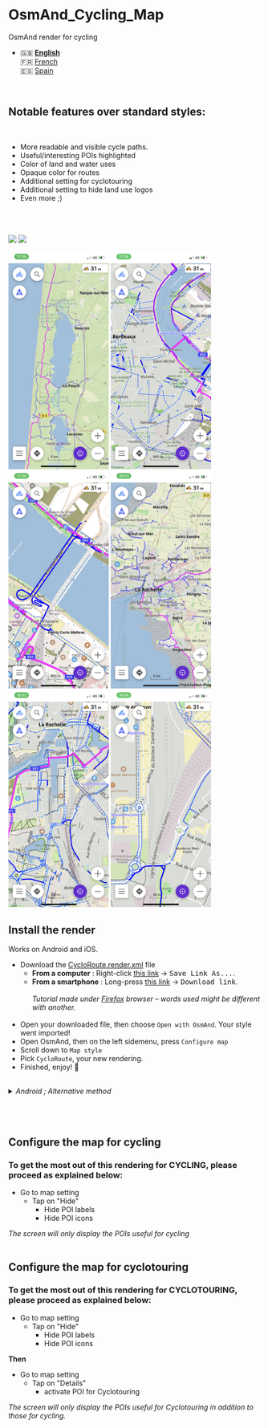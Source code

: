 # OsmAnd_Cycling_Map
OsmAnd render  for cycling

- 🇬🇧 **[English](README-EN.md)**<br>
🇫🇷 [French](README.md)<br>
🇪🇸 [Spain](README-ES.md)
<br>

## Notable features over standard styles:
<br>

- More readable and visible cycle paths.
- Useful/interesting POIs highlighted
- Color of land and water uses
- Opaque color for routes
- Additional setting for cyclotouring
- Additional setting to hide land use logos
- Even more ;)
<br><br><br><br>

<p float="left">
  <img src="IMG_6303.PNG" width="200" />
  <img src="IMG_6304.PNG" width="200" />
</p>

<p float="left">
  <img src="IMG_6296.PNG" width="200" />
  <img src="IMG_6297.PNG" width="200" />
  <img src="IMG_6298.PNG" width="200" />
  <img src="IMG_6299.PNG" width="200" />
  <img src="IMG_6300.PNG" width="200" />
  <img src="IMG_6301.PNG" width="200" />
</p>

## Install the render
Works on Android and iOS.

- Download the [CycloRoute.render.xml](https://raw.githubusercontent.com/Hades1503/OsmAnd_Cycling_Map/main/CycloRoute.render.xml) file
  - **From a computer** : Right-click [this link](https://github.com/Hades1503/OsmAnd_Cycling_Map/raw/main/CycloRoute.render.xml) → <kbd><samp>Save Link As...</samp></kbd>.
  - **From a smartphone** : Long-press [this link](https://github.com/Hades1503/OsmAnd_Cycling_Map/raw/main/CycloRoute.render.xml) → <kbd><samp>Download link</samp></kbd>.<br>
    <br>
    *Tutorial made under <a href="https://www.mozilla.org/fr/firefox/new/">Firefox</a> browser – words used might be different with another.*<br>
    <br>
- Open your downloaded file, then choose `Open with OsmAnd`. Your style went imported!
- Open OsmAnd, then on the left sidemenu, press `Configure map`
- Scroll down to `Map style`
- Pick `CycloRoute`, your new rendering.
- Finished, enjoy! 🎉
<br>
<details>
    <summary><i>Android ; Alternative method</i></summary>
        <p>Once the file downloaded, move it in the folder located at Android → Data → net.osmand.plus → files → rendering.</p>
</details>
<br><br><br>

## Configure the map for cycling


### To get the most out of this rendering for CYCLING, please proceed as explained below:

  - Go to map setting
    - Tap on "Hide"
      - Hide POI labels
      - Hide POI icons

*The screen will only display the POIs useful for cycling*
<br><br>



## Configure the map for cyclotouring

### To get the most out of this rendering for CYCLOTOURING, please proceed as explained below:

  - Go to map setting
    - Tap on "Hide"
      - Hide POI labels
      - Hide POI icons

**Then**

  - Go to map setting
    - Tap on "Details"
      - activate POI for Cyclotouring

*The screen will only display the POIs useful for Cyclotouring in addition to those for cycling.*